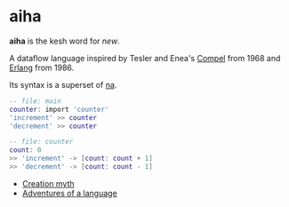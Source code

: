 # aiha

**aiha** is the kesh word for _new_.

A dataflow language inspired by Tesler and Enea's [Compel](https://www.reddit.com/r/ProgrammingLanguages/comments/l1m4wr/a_language_design_for_concurrent_processes/) from 1968 and [Erlang](https://www.erlang.org/) from 1986.

Its syntax is a superset of [na](https://github.com/kesh-lang/na).

```lua
-- file: main
counter: import 'counter'
'increment' >> counter
'decrement' >> counter
```

```lua
-- file: counter
count: 0
>> 'increment' -> [count: count + 1]
>> 'decrement' -> [count: count - 1]
```

- [Creation myth](https://github.com/kesh-lang/aiha/wiki/Creation-myth)
- [Adventures of a language](https://github.com/kesh-lang/aiha/wiki/Adventures-of-a-language)
